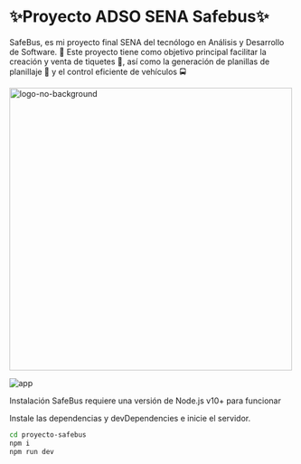 # ✨Proyecto ADSO SENA Safebus✨
SafeBus, es mi proyecto final SENA del tecnólogo en Análisis y Desarrollo de Software. 🚀 Este proyecto tiene como objetivo principal facilitar la creación y venta de tiquetes 🎫, así como la generación de planillas de planillaje 📝 y el control eficiente de vehículos 🚍

<img src="https://github.com/mzrtcode/proyecto-safebus/assets/71569136/730b248d-62b8-4405-86e7-828d4aa664ee" alt="logo-no-background" width="500px">

![app](https://github.com/mzrtcode/proyecto-safebus/assets/71569136/6a37bcfb-3e21-464e-8083-4e1d5e63b6a9)

Instalación
SafeBus requiere una versión de Node.js v10+ para funcionar

Instale las dependencias y devDependencies e inicie el servidor.

```sh
cd proyecto-safebus
npm i
npm run dev
